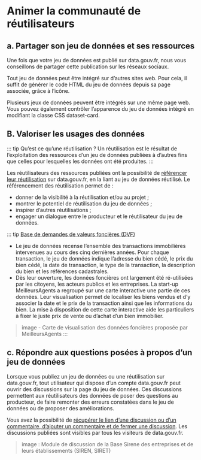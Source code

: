 # Animer la communauté de réutilisateurs

## a. Partager son jeu de données et ses ressources 

Une fois que votre jeu de données est publié sur data.gouv.fr, nous vous conseillons de partager cette publication sur les réseaux sociaux.

Tout jeu de données peut être intégré sur d’autres sites web. Pour cela, il suffit de générer le code HTML du jeu de données depuis sa page associée, grâce à l’icône. 

Plusieurs jeux de données peuvent être intégrés sur une même page web. Vous pouvez également contrôler l’apparence du jeu de données intégré en modifiant la classe CSS dataset-card. 

## B. Valoriser les usages des données

::: tip Qu’est ce qu’une réutilisation  ?
Un réutilisation est le résultat de l’exploitation des ressources d’un jeu de données publiées à d’autres fins que celles pour lesquelles les données ont été produites. 
:::

Les réutilisateurs des ressources publiées ont la possibilité de [référencer leur réutilisation](https://doc.data.gouv.fr/reutilisations-et-discussions/associer-une-reutilisation-a-un-jeu-de-donnees/) sur data.gouv.fr, en la liant au jeu de données réutilisé. Le référencement des réutilisation permet de :
- donner de la visibilité à la réutilisation et/ou au projet ;
- montrer le potentiel de réutilisation du jeu de données ;
- inspirer d’autres réutilisations ;
- engager un dialogue entre le producteur et le réutilisateur du jeu de données.

::: tip [Base de demandes de valeurs foncières (DVF)](https://www.data.gouv.fr/fr/datasets/demandes-de-valeurs-foncieres/)
* Le jeu de données recense l’ensemble des transactions immobilières intervenues au cours des cinq dernières années. Pour chaque transaction, le jeu de données indique l’adresse du bien cédé, le prix du bien cédé, la date de transaction, le type de la transaction, la description du bien et les références cadastrales.
* Dès leur ouverture, les données foncières ont largement été ré-utilisées par les citoyens, les acteurs publics et les entreprises. La start-up MeilleursAgents a regroupé sur une carte interactive une partie de ces données. Leur visualisation permet de localiser les biens vendus et d’y associer la date et le prix de la transaction ainsi que les informations du bien. La mise à disposition de cette carte interactive aide les particuliers à fixer le juste prix de vente ou d’achat d’un bien immobilier. 
> image - Carte de visualisation des données foncières proposée par MeilleursAgents
::: 

## c. Répondre aux questions posées à propos d’un jeu de données

Lorsque vous publiez un jeu de données ou une réutilisation sur data.gouv.fr, tout utilisateur qui dispose d’un compte data.gouv.fr peut ouvrir des discussions sur la page du jeu de données. Ces discussions permettent aux réutilisateurs des données de poser des questions au producteur, de faire remonter des erreurs constatées dans le jeu de données ou de proposer des améliorations. 

Vous avez la possibilité de [récupérer le lien d’une discussion ou d’un commentaire, d’ajouter un commentaire et de fermer une discussion](https://doc.data.gouv.fr/reutilisations-et-discussions/moderer-une-discussion/). Les discussions publiées sont visibles par tous les visiteurs de data.gouv.fr.

> image : Module de discussion de la Base Sirene des entreprises et de leurs établissements (SIREN, SIRET)
